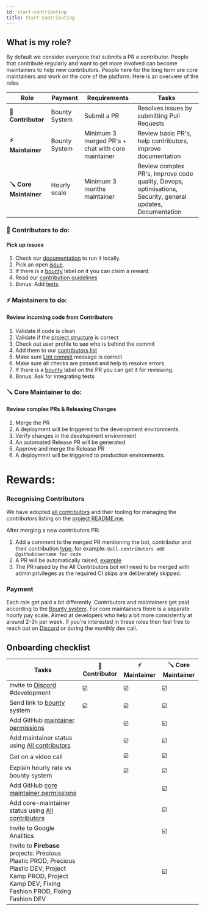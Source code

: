 ```yaml
---
id: start-contributing
title: Start Contributing
---
```


## What is my role?

By default we consider everyone that submits a PR a contributor. People that contribute regularly and want to get more involved can become maintainers to help new contributors. People here for the long term are core maintainers and work on the core of the platform. Here is an overview of the roles

| Role                   | Payment       | Requirements                                      | Tasks                                                                                                      |
| ---------------------- | ------------- | ------------------------------------------------- | ---------------------------------------------------------------------------------------------------------- |
| **🤙 Contributor**     | Bounty System | Submit a PR                                       | Resolves issues by submitting Pull Requests                                                                |
| **⚡️ Maintainer**     | Bounty System | Minimum 3 merged PR's + chat with core maintainer | Review basic PR's, help contributors, improve documentation                                                |
| **🪛 Core Maintainer** | Hourly scale  | Minimum 3 months maintainer                       | Review complex PR's, Improve code quality, Devops, optimisations, Security, general updates, Documentation |

### 🤙 Contributors to do:

#### Pick up issues

1. Check our [documentation](/) to run it locally.
2. Pick an open [issue](https://github.com/ONEARMY/community-platform/issues).
3. If there is a [bounty](/Contributing/bounties) label on it you can claim a reward.
4. Read our [contribution guidelines](https://github.com/ONEARMY/community-platform/blob/master/CONTRIBUTING.md)
5. Bonus: Add [tests](/Testing/end-to-end).

### ⚡️ Maintainers to do:

#### Review incoming code from Contributors

1. Validate if code is clean
2. Validate if the [project structure](https://github.com/ONEARMY/community-platform/blob/master/CONTRIBUTING.md#--project-structure) is correct
3. Check out user profile to see who is behind the commit
4. Add them to our [contributors list](#recognising-contributors)
5. Make sure [Lint commit](https://github.com/ONEARMY/community-platform/blob/master/CONTRIBUTING.md#--commit-style-guide) message is correct
6. Make sure all checks are passed and help to resolve errors.
7. If there is a [bounty](/Contributing/bounties) label on the PR you can get it for reviewing.
8. Bonus: Ask for integrating tests

### 🪛 Core Maintainer to do:

#### Review complex PRs & Releasing Changes

1. Merge the PR
2. A deployment will be triggered to the development environments.
3. Verify changes in the development environment
4. An automated Release PR will be generated
5. Approve and merge the Release PR
6. A deployment will be triggered to production environments.

# Rewards:

### Recognising Contributors

We have adopted [all contributors](https://allcontributors.org/) and their tooling for managing the contributors listing on the [project README.me](https://github.com/ONEARMY/community-platform/blob/master/README.md).

After merging a new contributors PR:

1. Add a comment to the merged PR mentioning the bot, contributor and their contribution [type](https://allcontributors.org/docs/en/emoji-key), for example: `@all-contributors add @githubUsername for code`
2. A PR will be automatically raised, [example](https://github.com/ONEARMY/community-platform/pull/1952)
3. The PR raised by the All Contributors bot will need to be merged with admin privileges as the required CI skips are deliberately skipped.

### Payment

Each role get paid a bit differently. Contributors and maintainers get paid according to the [Bounty system](/Contributing/bounties). For core maintainers there is a separate hourly pay scale. Aimed at developers who help a bit more consistently at around 2-3h per week. If you're interested in these roles then feel free to reach out on [Discord](https://discord.com/invite/SSBrzeR) or during the monthly dev call.



##  Onboarding checklist

| Tasks                                                                                                         |🤙 Contributor  | ⚡️ Maintainer   | 🪛 Core Maintainer |
|---------------------------------------------------------------------------------------------------------------|----------------|----------------|-------------------|
| Invite to [Discord](https://discord.com/invite/SSBrzeR) #development                                          |         ☑️      |        ☑️       |        ☑️          | 
| Send link to [bounty](/Contributing/bounties) system                                                          |         ☑️      |        ☑️       |        ☑️          | 
| Add GitHub [maintainer permissions](https://github.com/ONEARMY/community-platform/settings/access)             |                |        ☑️       |        ☑️          | 
| Add maintainer status using [All contributors ](#recognising-contributors)                                    |                |        ☑️       |        ☑️          | 
| Get on a video call                                                                                           |                |        ☑️       |        ☑️          | 
| Explain hourly rate vs bounty system                                                                          |                |        ☑️       |        ☑️          | 
| Add GitHub [core maintainer permissions](https://github.com/ONEARMY/community-platform/settings/access)      |                |                |        ☑️          | 
| Add core-maintainer status using [All contributors ](#recognising-contributors)                                    |                |                |        ☑️          | 
| Invite to Google Analitics                                                                                       |                |                |        ☑️          | 
| Invite to **Firebase** projects: Precious Plastic PROD, Precious Plastic DEV, Project Kamp PROD, Project Kamp DEV,  Fixing Fashion PROD, Fixing Fashion DEV  |                |                |        ☑️          | 

